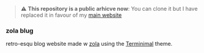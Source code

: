 > :warning: **This repository is a public arhicve now**: You can clone it but I have replaced it in favour of my [main website](https://github.com/ibra/ibra.github.io)

### zola blug
retro-esqu blog website made w [zola](https://github.com/getzola/zola) using the [Terminimal](https://github.com/pawroman/zola-theme-terminimal) theme.
